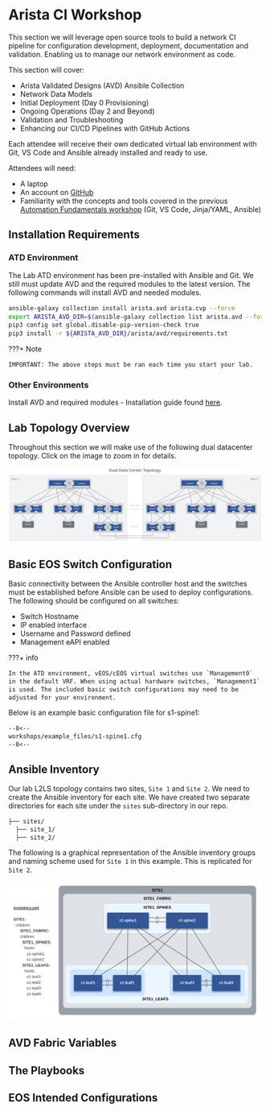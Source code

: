 # Arista CI Workshop

This section we will leverage open source tools to build a network CI pipeline for configuration development, deployment, documentation and validation. Enabling us to manage our network environment as code.

This section will cover:

- Arista Validated Designs (AVD) Ansible Collection
- Network Data Models
- Initial Deployment (Day 0 Provisioning)
- Ongoing Operations (Day 2 and Beyond)
- Validation and Troubleshooting
- Enhancing our CI/CD Pipelines with GitHub Actions

Each attendee will receive their own dedicated virtual lab environment with Git, VS Code and Ansible already installed and ready to use.

Attendees will need:

- A laptop
- An account on [GitHub](https://github.com/)
- Familiarity with the concepts and tools covered in the previous [Automation Fundamentals workshop](https://aristanetworks.github.io/avd-workshops/) (Git, VS Code, Jinja/YAML, Ansible)

## Installation Requirements

### ATD Environment

The Lab ATD environment has been pre-installed with Ansible and Git. We still must update AVD and the required modules to the latest version. The following commands will install AVD and needed modules.

``` bash
ansible-galaxy collection install arista.avd arista.cvp --force
export ARISTA_AVD_DIR=$(ansible-galaxy collection list arista.avd --format yaml | head -1 | cut -d: -f1)
pip3 config set global.disable-pip-version-check true
pip3 install -r ${ARISTA_AVD_DIR}/arista/avd/requirements.txt
```

???+ Note

    IMPORTANT: The above steps must be ran each time you start your lab.

### Other Environments

Install AVD and required modules - Installation guide found [here](https://avd.sh/en/stable/docs/installation/collection-installation.html).

## Lab Topology Overview

Throughout this section we will make use of the following dual datacenter topology. Click on the image to zoom in for details.

![Dual DC Topology](assets/images/dual-dc-topo.svg)

## Basic EOS Switch Configuration

Basic connectivity between the Ansible controller host and the switches must be established before Ansible can be used to deploy configurations. The following should be configured on all switches:

- Switch Hostname
- IP enabled interface
- Username and Password defined
- Management eAPI enabled

???+ info

    In the ATD environment, vEOS/cEOS virtual switches use `Management0` in the default VRF. When using actual hardware switches, `Management1` is used. The included basic switch configurations may need to be adjusted for your environment.

Below is an example basic configuration file for s1-spine1:

``` shell
--8<--
workshops/example_files/s1-spine1.cfg
--8<--
```

## Ansible Inventory

Our lab L2LS topology contains two sites, `Site 1` and `Site 2`. We need to create the Ansible inventory for each site. We have created two separate directories for each site under the `sites` sub-directory in our repo.

``` text
├── sites/
  ├── site_1/
  ├── site_2/
```

The following is a graphical representation of the Ansible inventory groups and naming scheme used for `Site 1` in this example.  This is replicated for `Site 2`.

![Ansible Groups](assets/images/ansible_groups_site1.svg)

## AVD Fabric Variables

## The Playbooks

## EOS Intended Configurations
